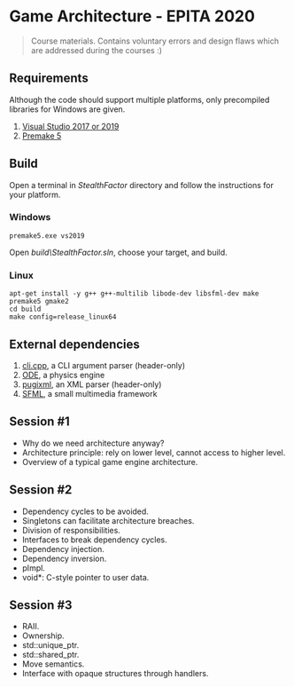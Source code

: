 # Game Architecture - EPITA 2020

> Course materials. Contains voluntary errors and design flaws which are addressed during the courses :)

## Requirements

Although the code should support multiple platforms, only precompiled libraries for Windows are given.

1. [Visual Studio 2017 or 2019](https://www.visualstudio.com/downloads/)
2. [Premake 5](https://premake.github.io/download.html)

## Build

Open a terminal in _StealthFactor_ directory and follow the instructions for your platform.

### Windows

    premake5.exe vs2019

Open _build\StealthFactor.sln_, choose your target, and build.

### Linux

    apt-get install -y g++ g++-multilib libode-dev libsfml-dev make
    premake5 gmake2
    cd build
    make config=release_linux64

## External dependencies

1. [cli.cpp](https://github.com/KoltesDigital/cli.cpp), a CLI argument parser (header-only)
2. [ODE](http://www.ode.org/), a physics engine
3. [pugixml](http://pugixml.org/), an XML parser (header-only)
4. [SFML](https://www.sfml-dev.org/), a small multimedia framework

## Session #1

- Why do we need architecture anyway?
- Architecture principle: rely on lower level, cannot access to higher level.
- Overview of a typical game engine architecture.

## Session #2

- Dependency cycles to be avoided.
- Singletons can facilitate architecture breaches.
- Division of responsibilities.
- Interfaces to break dependency cycles.
- Dependency injection.
- Dependency inversion.
- pImpl.
- void\*: C-style pointer to user data.

## Session #3

- RAII.
- Ownership.
- std::unique_ptr.
- std::shared_ptr.
- Move semantics.
- Interface with opaque structures through handlers.
